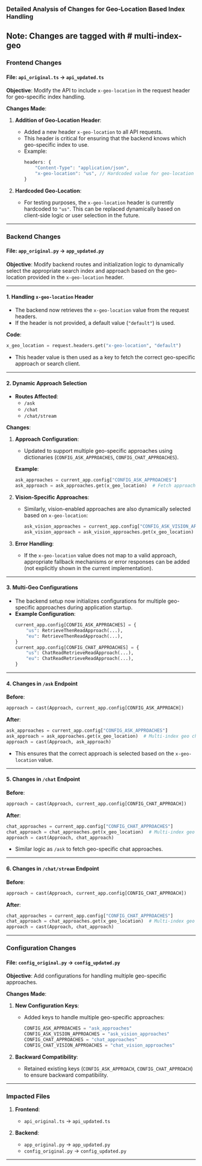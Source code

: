 ### **Detailed Analysis of Changes for Geo-Location Based Index Handling**

Note: Changes are tagged with # multi-index-geo
---

### **Frontend Changes**

#### **File**: `api_original.ts` → `api_updated.ts`

**Objective**: Modify the API to include `x-geo-location` in the request header for geo-specific index handling.

**Changes Made**:
1. **Addition of Geo-Location Header**:
   - Added a new header `x-geo-location` to all API requests.
   - This header is critical for ensuring that the backend knows which geo-specific index to use.
   - Example:
     ```typescript
     headers: {
         "Content-Type": "application/json",
         "x-geo-location": "us", // Hardcoded value for geo-location
     }
     ```

2. **Hardcoded Geo-Location**:
   - For testing purposes, the `x-geo-location` header is currently hardcoded to `"us"`. This can be replaced dynamically based on client-side logic or user selection in the future.

---

### **Backend Changes**

#### **File**: `app_original.py` → `app_updated.py`

**Objective**: Modify backend routes and initialization logic to dynamically select the appropriate search index and approach based on the geo-location provided in the `x-geo-location` header.

---

#### **1. Handling `x-geo-location` Header**

- The backend now retrieves the `x-geo-location` value from the request headers.
- If the header is not provided, a default value (`"default"`) is used.

**Code**:
```python
x_geo_location = request.headers.get("x-geo-location", "default")
```

- This header value is then used as a key to fetch the correct geo-specific approach or search client.

---

#### **2. Dynamic Approach Selection**

- **Routes Affected**:
  - `/ask`
  - `/chat`
  - `/chat/stream`

**Changes**:
1. **Approach Configuration**:
   - Updated to support multiple geo-specific approaches using dictionaries (`CONFIG_ASK_APPROACHES`, `CONFIG_CHAT_APPROACHES`).

   **Example**:
   ```python
   ask_approaches = current_app.config["CONFIG_ASK_APPROACHES"]
   ask_approach = ask_approaches.get(x_geo_location)  # Fetch approach for the geo-location
   ```

2. **Vision-Specific Approaches**:
   - Similarly, vision-enabled approaches are also dynamically selected based on `x-geo-location`:
     ```python
     ask_vision_approaches = current_app.config["CONFIG_ASK_VISION_APPROACHES"]
     ask_vision_approach = ask_vision_approaches.get(x_geo_location)
     ```

3. **Error Handling**:
   - If the `x-geo-location` value does not map to a valid approach, appropriate fallback mechanisms or error responses can be added (not explicitly shown in the current implementation).

---

#### **3. Multi-Geo Configurations**

- The backend setup now initializes configurations for multiple geo-specific approaches during application startup.
- **Example Configuration**:
  ```python
  current_app.config[CONFIG_ASK_APPROACHES] = {
      "us": RetrieveThenReadApproach(...), 
      "eu": RetrieveThenReadApproach(...),
  }
  current_app.config[CONFIG_CHAT_APPROACHES] = {
      "us": ChatReadRetrieveReadApproach(...), 
      "eu": ChatReadRetrieveReadApproach(...),
  }
  ```

---

#### **4. Changes in `/ask` Endpoint**

**Before**:
```python
approach = cast(Approach, current_app.config[CONFIG_ASK_APPROACH])
```

**After**:
```python
ask_approaches = current_app.config["CONFIG_ASK_APPROACHES"]
ask_approach = ask_approaches.get(x_geo_location)  # Multi-index geo change
approach = cast(Approach, ask_approach)
```

- This ensures that the correct approach is selected based on the `x-geo-location` value.

---

#### **5. Changes in `/chat` Endpoint**

**Before**:
```python
approach = cast(Approach, current_app.config[CONFIG_CHAT_APPROACH])
```

**After**:
```python
chat_approaches = current_app.config["CONFIG_CHAT_APPROACHES"]
chat_approach = chat_approaches.get(x_geo_location)  # Multi-index geo change
approach = cast(Approach, chat_approach)
```

- Similar logic as `/ask` to fetch geo-specific chat approaches.

---

#### **6. Changes in `/chat/stream` Endpoint**

**Before**:
```python
approach = cast(Approach, current_app.config[CONFIG_CHAT_APPROACH])
```

**After**:
```python
chat_approaches = current_app.config["CONFIG_CHAT_APPROACHES"]
chat_approach = chat_approaches.get(x_geo_location)  # Multi-index geo change
approach = cast(Approach, chat_approach)
```

---

### **Configuration Changes**

#### **File**: `config_original.py` → `config_updated.py`

**Objective**: Add configurations for handling multiple geo-specific approaches.

**Changes Made**:
1. **New Configuration Keys**:
   - Added keys to handle multiple geo-specific approaches:
     ```python
     CONFIG_ASK_APPROACHES = "ask_approaches"
     CONFIG_ASK_VISION_APPROACHES = "ask_vision_approaches"
     CONFIG_CHAT_APPROACHES = "chat_approaches"
     CONFIG_CHAT_VISION_APPROACHES = "chat_vision_approaches"
     ```

2. **Backward Compatibility**:
   - Retained existing keys (`CONFIG_ASK_APPROACH`, `CONFIG_CHAT_APPROACH`) to ensure backward compatibility.

---

### **Impacted Files**
1. **Frontend**:
   - `api_original.ts` → `api_updated.ts`

2. **Backend**:
   - `app_original.py` → `app_updated.py`
   - `config_original.py` → `config_updated.py`

---